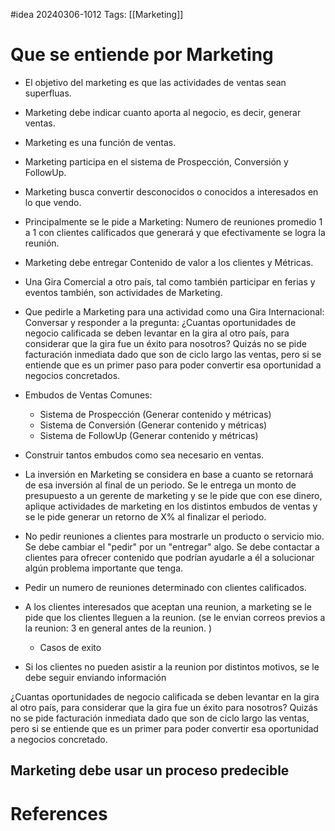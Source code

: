 #idea
20240306-1012
Tags:  [[Marketing]]
# Que se entiende por Marketing

- El objetivo del marketing es que las actividades de ventas sean superfluas.
- Marketing debe indicar cuanto aporta al negocio, es decir, generar ventas.
- Marketing es una función de ventas. 
- Marketing participa en el sistema de Prospección, Conversión y FollowUp.
- Marketing busca convertir desconocidos o conocidos a interesados en lo que vendo. 
- Principalmente se le pide a Marketing: Numero de reuniones promedio 1 a 1 con clientes calificados que generará y que efectivamente se logra la reunión. 
- Marketing debe entregar Contenido de valor a los clientes y Métricas.
- Una Gira Comercial a otro país, tal como también participar en ferias y eventos también, son actividades de Marketing.
- Que pedirle a Marketing para una actividad como una Gira Internacional:
Conversar y responder a la pregunta: ¿Cuantas oportunidades de negocio calificada se deben levantar en la gira al otro país, para considerar que la gira fue un éxito para nosotros? Quizás no se pide facturación inmediata dado que son de ciclo largo las ventas, pero si se entiende que es un primer paso para poder convertir esa oportunidad a negocios concretados. 
- Embudos de Ventas Comunes: 
	- Sistema de Prospección (Generar contenido y métricas)
	- Sistema de Conversión (Generar contenido y métricas)
	- Sistema de FollowUp (Generar contenido y métricas)
- Construir tantos embudos como sea necesario en ventas.
- La inversión en Marketing se considera en base a cuanto se retornará de esa inversión al final de un periodo. Se le entrega un monto de presupuesto a un gerente de marketing y se le pide que con ese dinero, aplique actividades de marketing en los distintos embudos de ventas y se le pide generar un retorno de X% al finalizar el periodo.
- No pedir reuniones a clientes para mostrarle un producto o servicio mio. Se debe cambiar el "pedir" por un "entregar" algo. Se debe contactar a clientes para ofrecer contenido que podrían ayudarle a él a solucionar algún problema importante que tenga.

- Pedir un numero de reuniones determinado con clientes calificados.
- A los clientes interesados que aceptan una reunion, a marketing se le pide que los clientes lleguen a la reunion. (se le envian correos previos a la reunion: 3 en general antes de la reunion. )
	- Casos de exito
- Si los clientes no pueden asistir a la reunion por distintos motivos, se le debe seguir enviando información



¿Cuantas oportunidades de negocio calificada se deben levantar en la gira al otro país, para considerar que la gira fue un éxito para nosotros? Quizás no se pide facturación inmediata dado que son de ciclo largo las ventas, pero si se entiende que es un primer para poder convertir esa oportunidad a negocios concretado. 

 


Marketing debe usar un proceso predecible
---
# References



